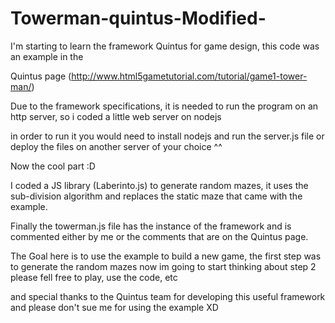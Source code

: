 # Towerman-quintus-Modified-

I'm starting to learn the framework Quintus for game design, this code was an example in the 

Quintus page (http://www.html5gametutorial.com/tutorial/game1-tower-man/) 



Due to the framework specifications, it is needed to run the program on an http server, so i coded a little web server on nodejs

in order to run it you would need to install nodejs and run the server.js file or deploy the files on another server of your choice ^^



Now the cool part :D



I coded a JS library (Laberinto.js) to generate random mazes, it uses the sub-division algorithm and replaces the static maze that came with the example.



Finally the towerman.js file has the instance of the framework and is commented either by me or the comments that are on the Quintus page.



The Goal here is to use the example to build a new game, the first step was to generate the random mazes now im going to start thinking about step 2 please fell free to play, use the code, etc



and special thanks to the Quintus team for developing this useful framework and please don't sue me for using the example XD
